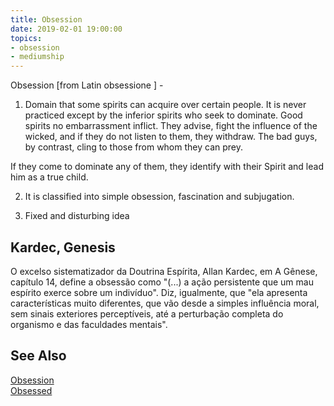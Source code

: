 ```yaml
---
title: Obsession
date: 2019-02-01 19:00:00
topics:
- obsession
- mediumship
---
```


Obsession [from Latin obsessione ] - 

1. Domain that some spirits can acquire over certain people. 
It is never practiced except by the inferior spirits who seek to dominate. 
Good spirits no embarrassment inflict. 
They advise, fight the influence of the wicked, and if they do not listen to them, they withdraw. 
The bad guys, by contrast, cling to those from whom they can prey. 

If they come to dominate any of them, they identify with their Spirit and lead him as a true child. 

2. It is classified into simple obsession, fascination and subjugation. 

3. Fixed and disturbing idea


## Kardec, Genesis
O excelso sistematizador da Doutrina Espírita, Allan Kardec, em A Gênese,
capítulo 14, define a obsessão como "(...) a ação persistente que um mau
espírito exerce sobre um indivíduo". Diz, igualmente, que "ela apresenta
características muito diferentes, que vão desde a simples influência moral, sem
sinais exteriores perceptíveis, até a perturbação completa do organismo e das
faculdades mentais".


## See Also
[Obsession](../obsession)  
[Obsessed](../obsessed)  
